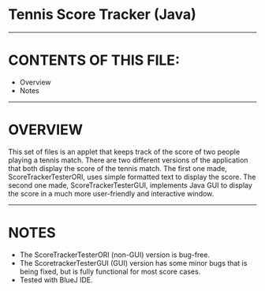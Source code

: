 # Tennis Score Tracker (Java)

------------------------------------------------
# CONTENTS OF THIS FILE:
* Overview
* Notes

------------------------------------------------

# OVERVIEW
This set of files is an applet that keeps track of the score of two people playing a tennis match.
There are two different versions of the application that both display the score of the tennis match.
The first one made, ScoreTrackerTesterORI, uses simple formatted text to display the score.
The second one made, ScoreTrackerTesterGUI, implements Java GUI to display the score in a much more
user-friendly and interactive window.

------------------------------------------------

# NOTES
* The ScoreTrackerTesterORI (non-GUI) version is bug-free.
* The ScoretrackerTesterGUI (GUI) version has some minor bugs that is being fixed, but is fully functional
for most score cases.
* Tested with BlueJ IDE.